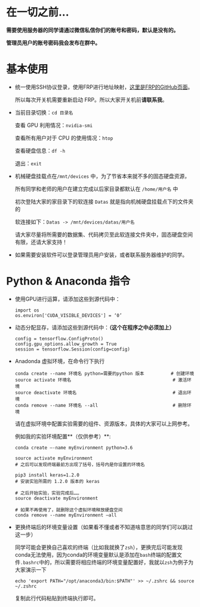 # 在一切之前...
**需要使用服务器的同学请通过微信私信你们的账号和密码，默认是没有的。**

**管理员用户的账号密码我会发布在群中。**

# 基本使用
-   统一使用SSH协议登录，使用FRP进行地址映射，[这里是FRP的GitHub页面](https://github.com/fatedier/frp)。<br>

    所以每次开关机需要重新启动 FRP。所以大家开关机前**请联系我**。
    
-  当前目录切换：`cd 目录名`

   查看 GPU 利用情况：`nvidia-smi`

   查看所有用户对于 CPU 的使用情况：`htop`
   
   查看硬盘信息：`df -h`
   
   退出：`exit`

-  机械硬盘挂载点在`/mnt/devices` 中，为了节省本来就不多的固态硬盘资源，
   
   所有同学和老师的用户在建立完成以后家目录都默认在 `/home/用户名` 中 

   初次登陆大家的家目录下的软连接 `Datas` 就是指向机械硬盘挂载点下的文件夹的 
   
   软连接如下：`Datas -> /mnt/devices/datas/用户名`

   请大家尽量将所需要的数据集、代码拷贝至此软连接文件夹中，固态硬盘空间有限，还请大家支持！

-  如果需要安装软件可以登录管理员用户安装，或者联系服务器维护的同学。

# Python & Anaconda 指令
-  使用GPU进行运算，请添加这些到源代码中：
    ```
    import os
    os.environ['CUDA_VISIBLE_DEVICES'] = ‘0’
    ```

-  动态分配显存，请添加这些到源代码中：**（这个在程序之中必须加上）**
    ```
    config = tensorflow.ConfigProto()
    config.gpu_options.allow_growth = True
    session = tensorflow.Session(config=config)
    ```

-  Anadonda 虚拟环境，在命令行下执行
    ```
    conda create --name 环境名 python=需要的python 版本          # 创建环境
    source activate 环境名                                      # 激活环境
    source deactivate 环境名                                    # 退出环境
    conda remove --name 环境名 --all                            # 删除环境
    ```

    请在虚拟环境中配置实验需要的组件、资源版本，具体的大家可以上网参考。

    例如我的实验环境配置**（仅供参考）**:
    ```
    conda create –-name myEnvironment python=3.6

    source activate myEnvironment
    # 之后可以发现终端最前方出现了括号，括号内是你设置的环境名

    pip3 install keras=1.2.0
    # 安装实验所需的 1.2.0 版本的 keras

    # 之后开始实验，实验完成后……
    source deactivate myEnvironment

    # 如果不再使用了，就删除这个虚拟环境释放硬盘空间
    conda remove --name myEnvironment –all
    ```

-  更换终端后的环境变量设置（如果看不懂或者不知道啥意思的同学们可以跳过这一步）

    同学可能会更换自己喜欢的终端（比如我就换了`zsh`），更换完后可能发现conda无法使用，因为conda的环境变量默认是添加在`bash`终端的配置文件`.bashrc`中的，所以需要将相应终端的环境变量配置好，我就以`zsh`为例子为大家演示一下
    ```
    echo 'export PATH="/opt/anaconda3/bin:$PATH"' >> ~/.zshrc && source ~/.zshrc
    ```
    复制此行代码粘贴到终端执行即可。
